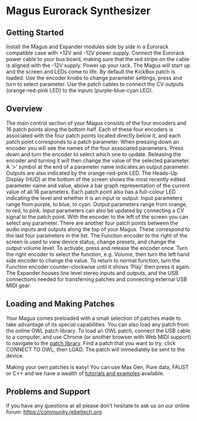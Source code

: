 # Magus Eurorack Synthesizer

## Getting Started
Install the Magus and Expander modules side by side in a Eurorack compatible case with +12V and -12V power supply. Connect the Eurorack power cable to your bus board, making sure that the red stripe on the cable is aligned with the -12V supply.
Power up your rack. The Magus will start up and the screen and LEDs come to life.
By default the KickBox patch is loaded. Use the encoder knobs to change parameter settings, press and turn to select parameter. Use the patch cables to connect the CV outputs (orange-red-pink LED) to the inputs (purple-blue-cyan LED).

## Overview
The main control section of your Magus consists of the four encoders and 16 patch points along the bottom half. Each of these four encoders is associated with the four patch points located directly below it, and each patch point corresponds to a patch parameter. When pressing down an encoder you will see the names of the four associated parameters. Press down and turn the encoder to select which one to update. Releasing the encoder and turning it will then change the value of the selected parameter.
A ‘>’ symbol at the end of a parameter name indicates an output parameter. Outputs are also indicated by the orange-red-pink LED.
The Heads-Up Display (HUD) at the bottom of the screen shows the most recently edited parameter name and value, above a bar graph representation of the current value of all 16 parameters.
Each patch point also has a full-colour LED indicating the level and whether it is an input or output. Input parameters range from purple, to blue, to cyan. Output parameters range from orange, to red, to pink.
Input parameters can also be updated by connecting a CV signal to the patch point.
With the encoder to the left of the screen you can select any parameter. There are another four patch points between the audio inputs and outputs along the top of your Magus. These correspond to the last four parameters in the list.
The Function encoder to the right of the screen is used to view device status, change presets, and change the output volume level. To activate, press and release the encoder once. Turn the right encoder to select the function, e.g. Volume, then turn the left hand side encoder to change the value.
To return to normal function, turn the Function encoder counter-clockwise until it shows ‘Play’ then press it again.
The Expander houses line level stereo inputs and outputs, and the USB connections needed for transferring patches and connecting external USB MIDI gear.

## Loading and Making Patches
Your Magus comes preloaded with a small selection of patches made to take advantage of its special capabilities. You can also load any patch from the online OWL patch library. To load an OWL patch, connect the USB cable to a computer, and use Chrome (or another browser with Web MIDI support) to navigate to the [patch library](https://www.rebeltech.org/patch-library/patches). Find a patch that you want to try, click CONNECT TO OWL, then LOAD. The patch will immediately be sent to the device.

Making your own patches is easy! You can use Max Gen, Pure data, FAUST or C++ and we have a wealth of [tutorials and examples](https://www.rebeltech.org/tutorials/) available.

## Problems and Support
If you have any questions at all please don’t hesitate to ask us on our online forum: https://community.rebeltech.org
